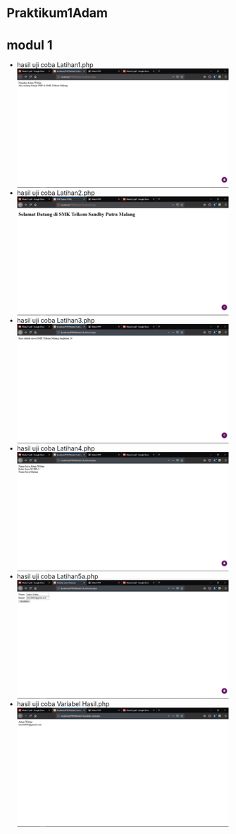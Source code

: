# Praktikum1Adam
# modul 1
* hasil uji coba Latihan1.php <br>
![alt text](https://github.com/AdamWildan/Hasilm1m2/blob/master/Latihan1.png)
* hasil uji coba Latihan2.php <br>
![alt text](https://github.com/AdamWildan/Hasilm1m2/blob/master/Latihan2.png)
* hasil uji coba Latihan3.php <br>
![alt text](https://github.com/AdamWildan/Hasilm1m2/blob/master/Latihan3.png)
* hasil uji coba Latihan4.php <br>
![alt text](https://github.com/AdamWildan/Hasilm1m2/blob/master/Latihan4.png)
* hasil uji coba Latihan5a.php <br>
![alt text](https://github.com/AdamWildan/Hasilm1m2/blob/master/Latihan5a.png)
* hasil uji coba Variabel Hasil.php <br>
![alt text](https://github.com/AdamWildan/Hasilm1m2/blob/master/Variable%20Hasil.png)
